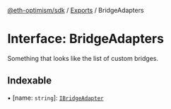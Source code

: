 [@eth-optimism/sdk](../README.md) / [Exports](../modules.md) / BridgeAdapters

# Interface: BridgeAdapters

Something that looks like the list of custom bridges.

## Indexable

▪ [name: `string`]: [`IBridgeAdapter`](IBridgeAdapter.md)

